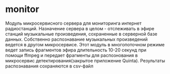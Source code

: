 # monitor
Модуль микросервисного сервера для мониторинга интернет радиостанций. Назначение сервера в целом - 
отслеживать в эфире станций музыкальные произведения, сохраненные в серверной базе данных.
Собственно распознавание музыкальных произведений ведется в другом микросервисе.
Этот модуль в многопоточном режиме ведет запись фрагментов эфира длительность 10-20 секунд при помощи ffmpeg
и передает фрагменты для распознования в микросервис детектирования(закрытое приложение Quinta).
Результаты распознавания сохраняются в csv-файл
